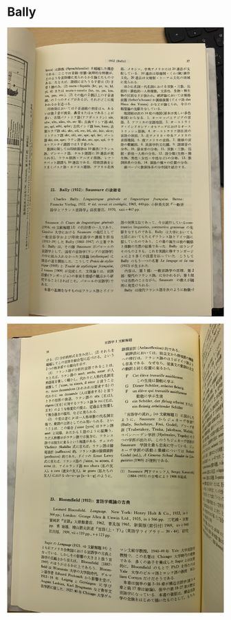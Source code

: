 # Bally

![BB5AEF35-9BCD-4550-8D61-D3D57A05F229.jpeg](Bally%20ec8b6d43476a418aa6932aa0f4dcd334/BB5AEF35-9BCD-4550-8D61-D3D57A05F229.jpeg)

![5926FBF7-CC83-4717-AF3E-7AD1D212D41A.jpeg](Bally%20ec8b6d43476a418aa6932aa0f4dcd334/5926FBF7-CC83-4717-AF3E-7AD1D212D41A.jpeg)